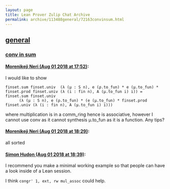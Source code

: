 ```yaml
---
layout: page
title: Lean Prover Zulip Chat Archive 
permalink: archive/113488general/72163convinsum.html
---
```


## [general](index.html)
### [conv in sum](72163convinsum.html)

#### [Morenikeji Neri (Aug 01 2018 at 17:52)](https://leanprover.zulipchat.com/#narrow/stream/113488-general/topic/conv%20in%20sum/near/130723162):
I would like to show
```lean
finset.sum finset.univ  (λ (μ : S n), e (ρ.to_fun) * e (μ.to_fun) * finset.prod finset.univ (λ (i : fin n), A (μ.to_fun i) i)) = finset.sum finset.univ
      (λ (μ : S n), e (ρ.to_fun) * (e (μ.to_fun) * finset.prod finset.univ (λ (i : fin n), A (μ.to_fun i) i))) 
```
where multiplication is in a comm_ring hence is associative, however I cannot use conv as it cannot synthesis μ.to_fun as it is a function. Any tips?

#### [Morenikeji Neri (Aug 01 2018 at 18:29)](https://leanprover.zulipchat.com/#narrow/stream/113488-general/topic/conv%20in%20sum/near/130725250):
all sorted

#### [Simon Hudon (Aug 01 2018 at 18:39)](https://leanprover.zulipchat.com/#narrow/stream/113488-general/topic/conv%20in%20sum/near/130725742):
I recommend you make a minimal working example so that people can have a look inside of a Lean session. 

I think `congr' 1, ext, rw mul_assoc` could help.

